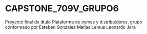 # CAPSTONE_709V_GRUPO6
Proyecto final de titulo
Plataforma de pymes y distribuidores, grupo conformado por 
Esteban Gonzalez 
Matias Lemus
Leonardo Jara
